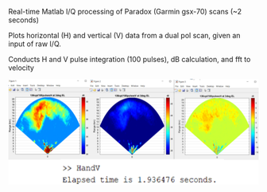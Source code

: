 Real-time Matlab I/Q processing of Paradox (Garmin gsx-70) scans (~2 seconds)

Plots horizontal (H) and vertical (V) data from a dual pol scan, given an input of raw I/Q.

Conducts H and V pulse integration (100 pulses), dB calculation, and fft to velocity

![alt text](image.png)